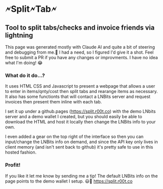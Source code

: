 # 🗲Split🗲Tab🗲

## Tool to split tabs/checks and invoice friends via lightning ##

This page was generated mostly with Claude AI and quite a bit of steering and debugging from me.🫠 I had a need, so I figured I'd give it a shot. Feel free to submit a PR if you have any changes or improvments. I have no idea what I'm doing! 😂

### What do it do...? ###

It uses HTML CSS and Javascript to present a webpage that allows a user to enter in items/qnty/cost then split tabs and rearange items as necessary.
It also has some functionts that will contact a LNBits server and request invoices then present them inline with each tab.

I set it up under a github.pages (https://split.r00t.co) with the demo LNbits server and a demo wallet I created, but you should easily be able to download the HTML and host it locally then change the LNBits info to your own. 

I even added a gear on the top right of the interface so then you can input/change the LNBits info on demand, and since the API key only lives in client memory (and isn't sent back to github) it's pretty safe to use in this hosted fashion.

### Profit! ###

If you like it let me know by sending me a tip! The default LNBits info on the page points to the demo wallet I setup. 😃🫴 https://split.r00t.co


